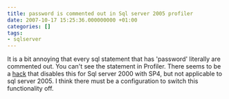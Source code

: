```yaml
---
title: password is commented out in Sql server 2005 profiler
date: 2007-10-17 15:25:36.000000000 +01:00
categories: []
tags:
- sqlserver
---
```

<p>It is a bit annoying that every sql statement that has 'password' literally are commented out. You can't see the statement in Profiler. There seems to be a <a href="http://www.andreabertolotto.net/Articles/SP4BlacklistedWordsRemover.aspx">hack</a> that disables this for Sql server 2000 with SP4, but not applicable to sql server 2005. I think there must be a configuration to switch this functionality off.</p>
